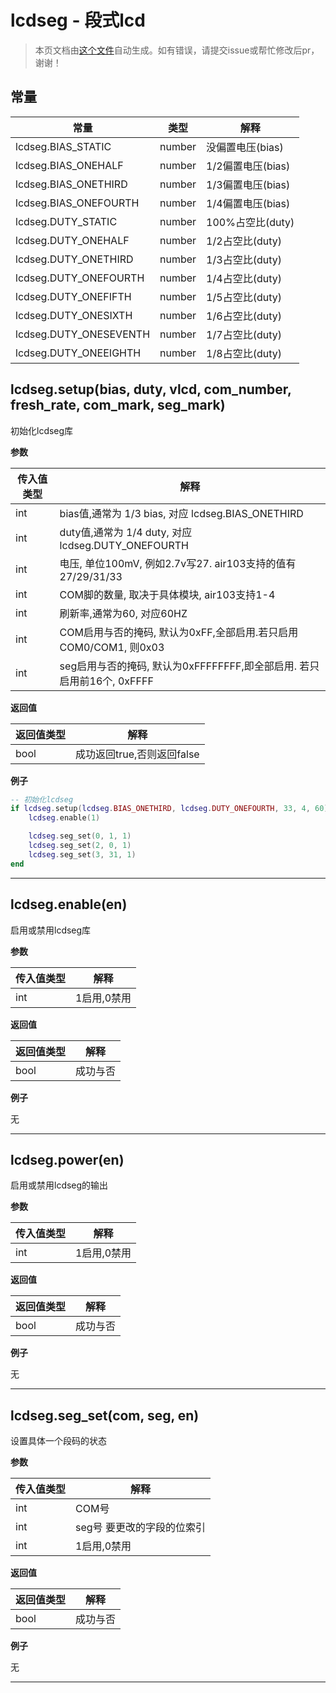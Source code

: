 # lcdseg - 段式lcd

> 本页文档由[这个文件](https://gitee.com/openLuat/LuatOS/tree/master/luat/modules/luat_lib_lcdseg.c)自动生成。如有错误，请提交issue或帮忙修改后pr，谢谢！


## 常量

|常量|类型|解释|
|-|-|-|
|lcdseg.BIAS_STATIC|number|没偏置电压(bias)|
|lcdseg.BIAS_ONEHALF|number|1/2偏置电压(bias)|
|lcdseg.BIAS_ONETHIRD|number|1/3偏置电压(bias)|
|lcdseg.BIAS_ONEFOURTH|number|1/4偏置电压(bias)|
|lcdseg.DUTY_STATIC|number|100%占空比(duty)|
|lcdseg.DUTY_ONEHALF|number|1/2占空比(duty)|
|lcdseg.DUTY_ONETHIRD|number|1/3占空比(duty)|
|lcdseg.DUTY_ONEFOURTH|number|1/4占空比(duty)|
|lcdseg.DUTY_ONEFIFTH|number|1/5占空比(duty)|
|lcdseg.DUTY_ONESIXTH|number|1/6占空比(duty)|
|lcdseg.DUTY_ONESEVENTH|number|1/7占空比(duty)|
|lcdseg.DUTY_ONEEIGHTH|number|1/8占空比(duty)|


## lcdseg.setup(bias, duty, vlcd, com_number, fresh_rate, com_mark, seg_mark)

初始化lcdseg库

**参数**

|传入值类型|解释|
|-|-|
|int|bias值,通常为 1/3 bias, 对应 lcdseg.BIAS_ONETHIRD|
|int|duty值,通常为 1/4 duty, 对应 lcdseg.DUTY_ONEFOURTH|
|int|电压, 单位100mV, 例如2.7v写27. air103支持的值有 27/29/31/33|
|int|COM脚的数量, 取决于具体模块, air103支持1-4|
|int|刷新率,通常为60, 对应60HZ|
|int|COM启用与否的掩码, 默认为0xFF,全部启用.若只启用COM0/COM1, 则0x03|
|int|seg启用与否的掩码, 默认为0xFFFFFFFF,即全部启用. 若只启用前16个, 0xFFFF|

**返回值**

|返回值类型|解释|
|-|-|
|bool|成功返回true,否则返回false|

**例子**

```lua
-- 初始化lcdseg
if lcdseg.setup(lcdseg.BIAS_ONETHIRD, lcdseg.DUTY_ONEFOURTH, 33, 4, 60) then
    lcdseg.enable(1)

    lcdseg.seg_set(0, 1, 1)
    lcdseg.seg_set(2, 0, 1)
    lcdseg.seg_set(3, 31, 1)
end

```

---

## lcdseg.enable(en)

启用或禁用lcdseg库

**参数**

|传入值类型|解释|
|-|-|
|int|1启用,0禁用|

**返回值**

|返回值类型|解释|
|-|-|
|bool|成功与否|

**例子**

无

---

## lcdseg.power(en)

启用或禁用lcdseg的输出

**参数**

|传入值类型|解释|
|-|-|
|int|1启用,0禁用|

**返回值**

|返回值类型|解释|
|-|-|
|bool|成功与否|

**例子**

无

---

## lcdseg.seg_set(com, seg, en)

设置具体一个段码的状态

**参数**

|传入值类型|解释|
|-|-|
|int|COM号|
|int|seg号 要更改的字段的位索引|
|int|1启用,0禁用|

**返回值**

|返回值类型|解释|
|-|-|
|bool|成功与否|

**例子**

无

---

